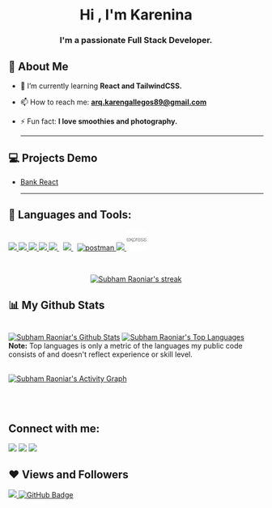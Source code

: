 

<h1 align="center">Hi , I'm Karenina</h1>
<h3 align="center">I'm a passionate Full Stack Developer.</h3>

## 🙋 About Me

- 🌱 I’m currently learning **React and TailwindCSS.**

- 📫 How to reach me: **arq.karengallegos89@gmail.com**

- ⚡ Fun fact: **I love smoothies and photography.**
  
  ----
## 💻 Projects Demo
  - [Bank React](https://kareninatech.me/bank-react-example/)
  
    ----

## 🚀 Languages and Tools:

<p align="left"> 
    <a href="https://reactjs.org/" target="_blank"> <img src="https://img.icons8.com/color/48/000000/react-native.png"/> </a>
    <a href="https://vuejs.org/" target="_blank"> <img src="https://img.icons8.com/color/48/000000/vue-js.png"/> </a>
    <a href="https://developer.mozilla.org/en-US/docs/Web/JavaScript" target="_blank"> <img src="https://img.icons8.com/color/48/000000/javascript.png"/> </a> 
   <a href="https://getbootstrap.com" target="_blank"> <img src="https://img.icons8.com/color/48/000000/bootstrap.png"/> </a> 
    <a style="padding-right:8px;" href="https://nodejs.org" target="_blank"> <img src="https://img.icons8.com/color/48/000000/nodejs.png"/> </a> 
    <a style="padding-right:8px;" href="https://www.mysql.com/" target="_blank"> <img src="https://img.icons8.com/fluent/50/000000/mysql-logo.png"/> </a>
    <a href="https://postman.com" target="_blank"> <img src="https://www.vectorlogo.zone/logos/getpostman/getpostman-icon.svg" alt="postman" width="45" height="45"/> </a>   
    <a href="https://git-scm.com/" target="_blank"> <img src="https://img.icons8.com/color/48/000000/git.png"/> </a> 
    <a href="https://expressjs.com" target="_blank"> <img src="https://raw.githubusercontent.com/devicons/devicon/master/icons/express/express-original-wordmark.svg" alt="express" width="40" height="40"/> </a>
</p>

<!-- [![React Badge](https://img.shields.io/badge/-React-61DBFB?style=for-the-badge&labelColor=black&logo=react&logoColor=61DBFB)](#)  [![Javascript Badge](https://img.shields.io/badge/-Javascript-F0DB4F?style=for-the-badge&labelColor=black&logo=javascript&logoColor=F0DB4F)](#) [![Typescript Badge](https://img.shields.io/badge/-Typescript-007acc?style=for-the-badge&labelColor=black&logo=typescript&logoColor=007acc)](#) [![Nodejs Badge](https://img.shields.io/badge/-Nodejs-3C873A?style=for-the-badge&labelColor=black&logo=node.js&logoColor=3C873A)](#) [![GraphQL Badge](https://img.shields.io/badge/-GraphQl-e535ab?style=for-the-badge&labelColor=black&logo=node.js&logoColor=e535ab)](#) -->
<br/>

<p align="center">
    <a href="https://github.com/Karenina-pecas/github-readme-streak-stats">
        <img title="🔥 Get streak stats for your profile at git.io/streak-stats" alt="Subham Raoniar's streak" src="https://github-readme-streak-stats.herokuapp.com/?user=Karenina-pecas&theme=black-ice&hide_border=true&stroke=0000&background=060A0CD0"/>
    </a>
</p>

## 📊 My Github Stats

  <br/>
    <a href="https://github.com/Karenina-pecas/github-readme-stats"><img alt="Subham Raoniar's Github Stats" src="https://github-readme-stats.vercel.app/api?username=Karenina-pecas&show_icons=true&count_private=true&theme=react&hide_border=true&bg_color=0D1117" /></a>
  <a href="https://github.com/Karenina-pecas/github-readme-stats"><img alt="Subham Raoniar's Top Languages" src="https://github-readme-stats.vercel.app/api/top-langs/?username=Karenina-pecas&langs_count=8&count_private=true&layout=compact&theme=react&hide_border=true&bg_color=0D1117" /></a>
  <br/>
  <b>Note:</b> Top languages is only a metric of the languages my public code consists of and doesn't reflect experience or skill level.

<br/>
<br/>

<a href="https://github.com/Karenina-pecas/github-readme-activity-graph"><img alt="Subham Raoniar's Activity Graph" src="https://activity-graph.herokuapp.com/graph?username=Karenina-pecas&bg_color=0D1117&color=5BCDEC&line=5BCDEC&point=FFFFFF&hide_border=true" /></a>

<br/>
<br/>

## Connect with me:

<p align="left">

<a href = "https://www.linkedin.com/in/karen-ga"><img src="https://img.icons8.com/fluent/48/000000/linkedin.png"/></a>
<a href = "https://twitter.com/karenina_pecas"><img src="https://img.icons8.com/fluent/48/000000/twitter.png"/></a>
<a href = "https://www.instagram.com/karenina.pecas/"><img src="https://img.icons8.com/fluent/48/000000/instagram-new.png"/></a>


</p>

## ❤ Views and Followers

<a href="https://github.com/Meghna-DAS/github-profile-views-counter">
    <img src="https://komarev.com/ghpvc/?username=Karenina-pecas">
</a>
<a href="https://github.com/Karenina-pecas?tab=followers"><img src="https://img.shields.io/github/followers/Karenina-pecas?label=Followers&style=social" alt="GitHub Badge"></a>
